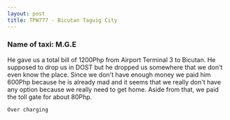 ```yaml
---
layout: post
title: TPW777 - Bicutan Taguig City
---
```


### Name of taxi: M.G.E

He gave us a total bill of 1200Php from Airport Terminal 3 to Bicutan. He supposed to drop us in DOST but he dropped us somewhere that we don't even know the place. Since we don't have enough money we paid him 600Php because he is already mad and it seems that we really don't have any option because we really need to get home. Aside from that, we paid the toll gate for about 80Php.

```Over charging```
